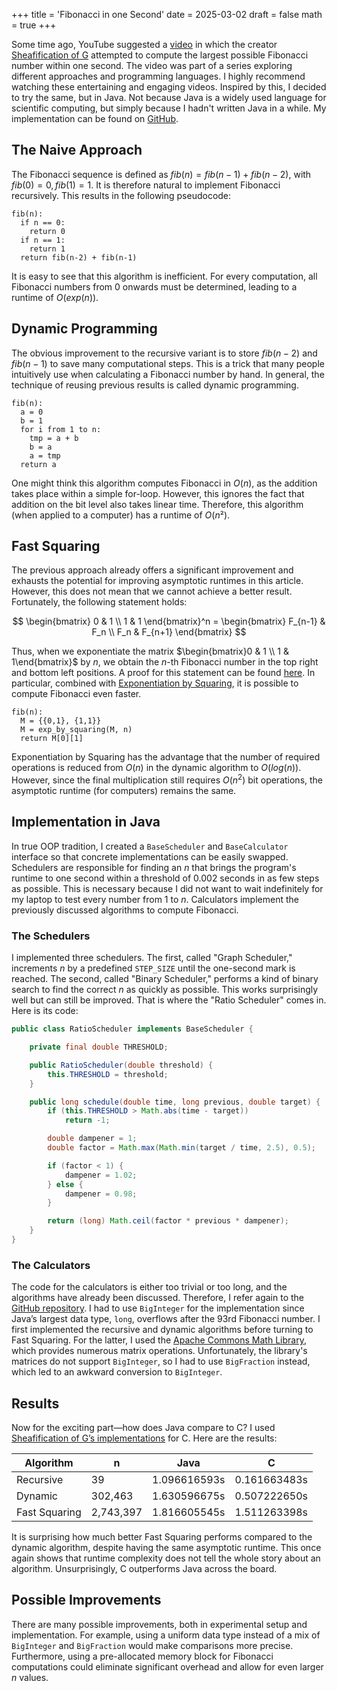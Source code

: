 +++
title = 'Fibonacci in one Second'
date = 2025-03-02
draft = false
math = true
+++

Some time ago, YouTube suggested a [video](https://youtu.be/LXm6ygZ3h7A?si=2RG1Io6w2f44w2tR) in which the creator [Sheafification of G](https://www.youtube.com/@SheafificationOfG) attempted to compute the largest possible Fibonacci number within one second. The video was part of a series exploring different approaches and programming languages. I highly recommend watching these entertaining and engaging videos. Inspired by this, I decided to try the same, but in Java. Not because Java is a widely used language for scientific computing, but simply because I hadn't written Java in a while. My implementation can be found on [GitHub](https://github.com/chriscomputing/fib-java).

## The Naive Approach
The Fibonacci sequence is defined as $fib(n) = fib(n-1) + fib(n-2)$, with $fib(0)= 0, fib(1) = 1$. It is therefore natural to implement Fibonacci recursively. This results in the following pseudocode:

```
fib(n):
  if n == 0:
    return 0
  if n == 1:
    return 1
  return fib(n-2) + fib(n-1)
```

It is easy to see that this algorithm is inefficient. For every computation, all Fibonacci numbers from 0 onwards must be determined, leading to a runtime of $O(exp(n))$.

## Dynamic Programming
The obvious improvement to the recursive variant is to store $fib(n-2)$ and $fib(n-1)$ to save many computational steps. This is a trick that many people intuitively use when calculating a Fibonacci number by hand. In general, the technique of reusing previous results is called dynamic programming.

```
fib(n):
  a = 0
  b = 1
  for i from 1 to n:
    tmp = a + b
    b = a
    a = tmp
  return a
```

One might think this algorithm computes Fibonacci in $O(n)$, as the addition takes place within a simple for-loop. However, this ignores the fact that addition on the bit level also takes linear time. Therefore, this algorithm (when applied to a computer) has a runtime of $O(n²)$.

## Fast Squaring
The previous approach already offers a significant improvement and exhausts the potential for improving asymptotic runtimes in this article. However, this does not mean that we cannot achieve a better result. Fortunately, the following statement holds:

$$
\begin{bmatrix}
    0 & 1 \\ 1 & 1
\end{bmatrix}^n =
\begin{bmatrix}
    F_{n-1} & F_n \\ F_n & F_{n+1}
\end{bmatrix}
$$

Thus, when we exponentiate the matrix $\begin{bmatrix}0 & 1 \\ 1 & 1\end{bmatrix}$ by $n$, we obtain the $n$-th Fibonacci number in the top right and bottom left positions. A proof for this statement can be found [here](https://usaco.guide/plat/matrix-expo?lang=cpp). In particular, combined with [Exponentiation by Squaring](https://en.wikipedia.org/wiki/Exponentiation_by_squaring), it is possible to compute Fibonacci even faster.

```
fib(n):
  M = {{0,1}, {1,1}}
  M = exp_by_squaring(M, n)
  return M[0][1]
```

Exponentiation by Squaring has the advantage that the number of required operations is reduced from $O(n)$ in the dynamic algorithm to $O(log(n))$. However, since the final multiplication still requires $O(n^2)$ bit operations, the asymptotic runtime (for computers) remains the same.

## Implementation in Java
In true OOP tradition, I created a `BaseScheduler` and `BaseCalculator` interface so that concrete implementations can be easily swapped. Schedulers are responsible for finding an $n$ that brings the program's runtime to one second within a threshold of 0.002 seconds in as few steps as possible. This is necessary because I did not want to wait indefinitely for my laptop to test every number from $1$ to $n$. Calculators implement the previously discussed algorithms to compute Fibonacci.

### The Schedulers
I implemented three schedulers. The first, called "Graph Scheduler," increments $n$ by a predefined `STEP_SIZE` until the one-second mark is reached. The second, called "Binary Scheduler," performs a kind of binary search to find the correct $n$ as quickly as possible. This works surprisingly well but can still be improved. That is where the "Ratio Scheduler" comes in. Here is its code:

```java
public class RatioScheduler implements BaseScheduler {

    private final double THRESHOLD;

    public RatioScheduler(double threshold) {
        this.THRESHOLD = threshold;
    }

    public long schedule(double time, long previous, double target) {
        if (this.THRESHOLD > Math.abs(time - target))
            return -1;

        double dampener = 1;
        double factor = Math.max(Math.min(target / time, 2.5), 0.5);

        if (factor < 1) {
            dampener = 1.02;
        } else {
            dampener = 0.98;
        }

        return (long) Math.ceil(factor * previous * dampener);
    }
}
```

### The Calculators
The code for the calculators is either too trivial or too long, and the algorithms have already been discussed. Therefore, I refer again to the [GitHub repository](https://github.com/chriscomputing/fib-java). I had to use `BigInteger` for the implementation since Java’s largest data type, `long`, overflows after the 93rd Fibonacci number. I first implemented the recursive and dynamic algorithms before turning to Fast Squaring. For the latter, I used the [Apache Commons Math Library](https://commons.apache.org/proper/commons-math/), which provides numerous matrix operations. Unfortunately, the library's matrices do not support `BigInteger`, so I had to use `BigFraction` instead, which led to an awkward conversion to `BigInteger`.

## Results
Now for the exciting part—how does Java compare to C? I used [Sheafification of G’s implementations](https://github.com/SheafificationOfG/Fibsonisheaf) for C. Here are the results:

| Algorithm | n | Java | C |
| ----------- | --- | ---- | - |
| Recursive | 39 | 1.096616593s | 0.161663483s |
| Dynamic | 302,463 | 1.630596675s | 0.507222650s |
| Fast Squaring | 2,743,397 | 1.816605545s | 1.511263398s |

It is surprising how much better Fast Squaring performs compared to the dynamic algorithm, despite having the same asymptotic runtime. This once again shows that runtime complexity does not tell the whole story about an algorithm. Unsurprisingly, C outperforms Java across the board.

## Possible Improvements
There are many possible improvements, both in experimental setup and implementation. For example, using a uniform data type instead of a mix of `BigInteger` and `BigFraction` would make comparisons more precise. Furthermore, using a pre-allocated memory block for Fibonacci computations could eliminate significant overhead and allow for even larger $n$ values.

